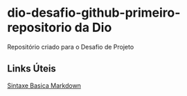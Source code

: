 # dio-desafio-github-primeiro-repositorio da Dio
Repositório criado para o Desafio de Projeto

## Links Úteis
[Sintaxe Basica Markdown](https://www.markdownguide.org/basic-syntax/)
